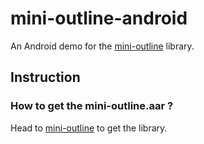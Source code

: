 # mini-outline-android

An Android demo for the [mini-outline](https://github.com/luu0731/mini-outline) library.

## Instruction

### How to get the mini-outline.aar ?

Head to [mini-outline](https://github.com/luu0731/mini-outline) to get the library.
